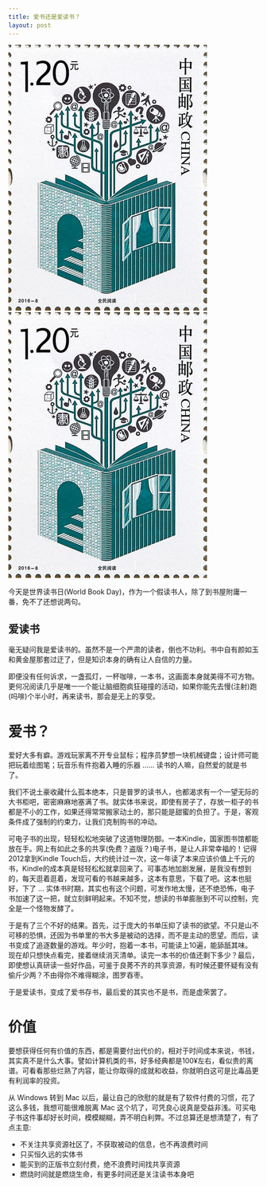 ```yaml
---
title: 爱书还是爱读书？
layout: post
---
```


![2016 World Book Day](../img/2016-world-book-day.jpg)
<img src="../img/2016-world-book-day.jpg" />

今天是世界读书日(World Book Day)，作为一个假读书人，除了到书屋附庸一番，免不了还想说两句。

## 爱读书
毫无疑问我是爱读书的。虽然不是一个严肃的读者，倒也不功利。书中自有颜如玉和黄金屋那套过迂了，但是知识本身的确有让人自信的力量。

即便没有任何诉求，一盏孤灯，一杯咖啡，一本书，这画面本身就美得不可方物。更何况阅读几乎是唯一一个能让脑细胞疯狂碰撞的活动，如果你能先去慢(注射)跑(吗啡)个半小时，再来读书，那会是无上的享受。

# 爱书？

爱好大多有癖。游戏玩家离不开专业鼠标；程序员梦想一块机械键盘；设计师可能把玩着绘图笔；玩音乐有件抱着入睡的乐器 ...... 读书的人嘛，自然爱的就是书了。

我们不说土豪收藏什么孤本绝本，只是普罗的读书人，也都渴求有一个一望无际的大书柜吧，密密麻麻地塞满了书。就实体书来说，即使有房子了，存放一柜子的书都是不小的工作，如果还得常常搬家动土的，那只能是甜蜜的负担了。于是，客观条件成了强制的约束力，让我们克制购书的冲动。

可电子书的出现，轻轻松松地突破了这道物理防御。一本Kindle，国家图书馆都能放在手。网上有如此之多的共享(免费？盗版？)电子书，是让人非常幸福的！记得2012拿到Kindle Touch后，大约统计过一次，这一年读了本来应该价值上千元的书，Kindle的成本真是轻轻松松就拿回来了。可事态地加剧发展，是我没有想到的，每天逛着逛着，发现可看的书越来越多，这本有意思，下载了吧。这本也挺好，下了 ... 实体书时期，其实也有这个问题，可发作地太慢，还不绝恐怖，电子书加速了这一把，就立刻鲜明起来。不知不觉，想读的书单膨胀到不可以控制，完全是一个怪物发酵了。

于是有了三个不好的结果。首先，过于庞大的书单压抑了读书的欲望。不只是山不可移的恐惧，还因为书单里的书大多是被动的选择，而不是主动的愿望。而后，读书变成了追逐数量的游戏。年少时，抱着一本书，可能读上10遍，能舔舐其味。现在却只想快点看完，接着继续消灭清单。读完一本书的价值还剩下多少？最后，即使想认真研读一些好作品，可鉴于良莠不齐的共享资源，有时候还要怀疑有没有偷斤少两？不由得你不难得糊涂，图罗吞枣。

于是爱读书，变成了爱书存书，最后爱的其实也不是书，而是虚荣罢了。

# 价值

要想获得任何有价值的东西，都是需要付出代价的，相对于时间成本来说，书钱，其实真不是什么大事。譬如计算机类的书，好多经典都是100¥左右，看似贵的离谱。可看看那些烂熟了内容，能让你取得的成就和收益，你就明白这可是比毒品更有利润率的投资。

从 Windows 转到 Mac 以后，最让自己的欣慰的就是有了软件付费的习惯，花了这么多钱，我想可能很难脱离 Mac 这个坑了，可凭良心说真是受益非浅。可买电子书这件事却好长时间，模模糊糊，弄不明白利弊。不过总算还是想清楚了，有了点主意:

* 不关注共享资源社区了，不获取被动的信息，也不再浪费时间
* 只买恒久远的实体书
* 能买到的正版书立刻付费，绝不浪费时间找共享资源
* 燃烧时间就是燃烧生命，有更多时间还是关注读书本身吧

